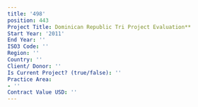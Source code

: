 ```yaml
---
title: '498'
position: 443
Project Title: Dominican Republic Tri Project Evaluation**
Start Year: '2011'
End Year: ''
ISO3 Code: ''
Region: ''
Country: ''
Client/ Donor: ''
Is Current Project? (true/false): ''
Practice Area:
- ''
Contract Value USD: ''
---
```


